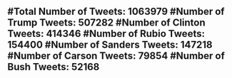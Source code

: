 #Total Number of Tweets: 1063979 
#Number of Trump Tweets: 507282
#Number of Clinton Tweets: 414346
#Number of Rubio Tweets: 154400
#Number of Sanders Tweets: 147218
#Number of Carson Tweets: 79854
#Number of Bush Tweets: 52168
---
